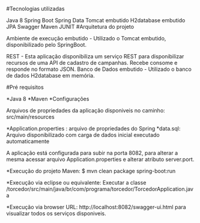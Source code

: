 
#Tecnologias utilizadas

Java 8
Spring Boot
Spring Data
Tomcat embutido
H2database embutido
JPA
Swagger
Maven
JUNIT
#Arquitetura do projeto

Ambiente de execução embutido - Utilizado o Tomcat embutido, disponibilizado pelo SpringBoot.

REST - Esta aplicação disponibiliza um serviço REST para disponibilizar recursos de uma API de cadastro de campanhas. Recebe consome e responde no formato JSON.
Banco de Dados embutido - Utilizado o banco de dados H2database em memória.

#Pré requisitos

*Java 8
*Maven
*Configurações

Arquivos de propriedades da aplicação disponiveis no caminho: src/main/resources

*Application.properties : arquivo de propriedades do Spring 
*data.sql: Arquivo disponibilizado com carga de dados inicial executado automaticamente

A aplicação está configurada para subir na porta 8082, para alterar a mesma acessar arquivo Application.properties e alterar atributo server.port.

*Execução do projeto Maven: $ mvn clean package spring-boot:run

*Execução via eclipse ou equivalente: Executar a classe /torcedor/src/main/java/br/com/programa/torcedor/TorcedorApplication.java

*Execução via browser URL: http://localhost:8082/swagger-ui.html para visualizar todos os serviços disponiveis.
